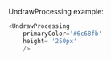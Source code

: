 UndrawProcessing example:
```js 
<UndrawProcessing
    primaryColor='#6c68fb'
    height= '250px'
    />
```